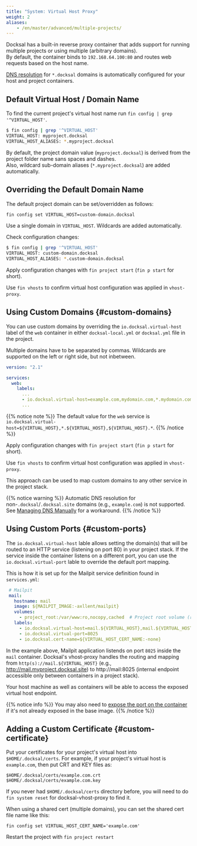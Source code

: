 ```yaml
---
title: "System: Virtual Host Proxy"
weight: 2
aliases:
    - /en/master/advanced/multiple-projects/
---
```



Docksal has a built-in reverse proxy container that adds support for running multiple projects or using multiple (arbitrary domains).  
By default, the container binds to `192.168.64.100:80` and routes web requests based on the host name.

[DNS resolution](/core/system-dns/) for `*.docksal` domains is automatically configured for your host and project containers. 


## Default Virtual Host / Domain Name

To find the current project's virtual host name run `fin config | grep '^VIRTUAL_HOST'`.

```bash
$ fin config | grep '^VIRTUAL_HOST'
VIRTUAL_HOST: myproject.docksal
VIRTUAL_HOST_ALIASES: *.myproject.docksal
```

By default, the project domain value (`myproject.docksal`) is derived from the project folder name sans spaces and dashes.  
Also, wildcard sub-domain aliases (`*.myproject.docksal`) are added automatically.


## Overriding the Default Domain Name

The default project domain can be set/overridden as follows:

```bash
fin config set VIRTUAL_HOST=custom-domain.docksal
```

Use a single domain in `VIRTUAL_HOST`. Wildcards are added automatically.

Check configuration changes:

````bash
$ fin config | grep '^VIRTUAL_HOST'
VIRTUAL_HOST: custom-domain.docksal
VIRTUAL_HOST_ALIASES: *.custom-domain.docksal
````

Apply configuration changes with `fin project start` (`fin p start` for short).

Use `fin vhosts` to confirm virtual host configuration was applied in `vhost-proxy`.


## Using Custom Domains {#custom-domains}

You can use custom domains by overriding the `io.docksal.virtual-host` label of the `web` container in 
either `docksal-local.yml` or `docksal.yml` file in the project.

Multiple domains have to be separated by commas. Wildcards are supported on the left or right side, but not inbetween.

```yaml
version: "2.1"

services:
  web:
    labels:
      ...
      - io.docksal.virtual-host=example.com,mydomain.com,*.mydomain.com
      ...
```

{{% notice note %}}
The default value for the `web` service is `io.docksal.virtual-host=${VIRTUAL_HOST},*.${VIRTUAL_HOST},${VIRTUAL_HOST}.*`.
{{% /notice %}}

Apply configuration changes with `fin project start` (`fin p start` for short).

Use `fin vhosts` to confirm virtual host configuration was applied in `vhost-proxy`.

This approach can be used to map custom domains to any other service in the project stack.

{{% notice warning %}}
Automatic DNS resolution for non-`.docksal`/`.docksal.site` domains (e.g., `example.com`) is not supported. See [Managing DNS Manually](/core/system-dns#manual) 
for a workaround.
{{% /notice %}}

## Using Custom Ports {#custom-ports}

The `io.docksal.virtual-host` lable allows setting the domain(s) that will be routed to an HTTP service (listening on port 80) in your project stack.
If the service inside the container listens on a different port, you can use the `io.docksal.virtual-port` lable to override the default port mapping.

This is how it is set up for the Mailpit service definition found in `services.yml`:

```yaml
 # Mailpit
 mail:
   hostname: mail
   image: ${MAILPIT_IMAGE:-axllent/mailpit}
   volumes:
     - project_root:/var/www:ro,nocopy,cached  # Project root volume (read-only)
   labels:
     - io.docksal.virtual-host=mail.${VIRTUAL_HOST},mail.${VIRTUAL_HOST}.*
     - io.docksal.virtual-port=8025
     - io.docksal.cert-name=${VIRTUAL_HOST_CERT_NAME:-none}
```

In the example above, Mailpit application listends on port `8025` inside the `mail` container.
Docksal's vhost-proxy handles the routing and mapping from `http(s)://mail.${VIRTUAL_HOST}` (e.g., http://mail.myproject.docksal.site) to http://mail:8025 (internal endpoint accessible only between containers in a project stack).

Your host machine as well as containers will be able to access the exposed virtual host endpoint.

{{% notice info %}}
You may also need to [expose the port on the container](https://docs.docker.com/compose/compose-file/compose-file-v2/#expose)
if it's not already exposed in the base image.
{{% /notice %}}

## Adding a Custom Certificate {#custom-certificate}

Put your certificates for your project's virtual host into `$HOME/.docksal/certs`. 
For example, if your project's virtual host is `example.com`, then put CRT and KEY files as:

```
$HOME/.docksal/certs/example.com.crt
$HOME/.docksal/certs/example.com.key
```

If you never had `$HOME/.docksal/certs` directory before, you will need to do 
`fin system reset` for docksal-vhost-proxy to find it.

When using a shared cert (multiple domains), you can set the shared cert file name like this:

```
fin config set VIRTUAL_HOST_CERT_NAME='example.com'
```

Restart the project with `fin project restart`
